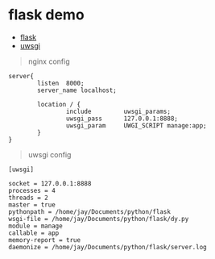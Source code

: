 # flask demo

- [flask](http://flask.pocoo.org)
- [uwsgi](https://uwsgi-docs.readthedocs.io)

> nginx config

```
server{
        listen  8000;
        server_name localhost;

        location / {
                include         uwsgi_params;
                uwsgi_pass      127.0.0.1:8888;
                uwsgi_param     UWGI_SCRIPT manage:app;
        }
}
```

> uwsgi config

```
[uwsgi]

socket = 127.0.0.1:8888
processes = 4
threads = 2
master = true
pythonpath = /home/jay/Documents/python/flask
wsgi-file = /home/jay/Documents/python/flask/dy.py
module = manage
callable = app
memory-report = true
daemonize = /home/jay/Documents/python/flask/server.log
```
